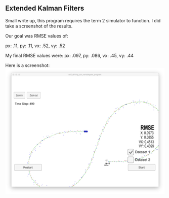 [image1]: ./EKF.png "EKF"

## Extended Kalman Filters
Small write up, this program requires the term 2 simulator to function.  I did take a screenshot of the results.

Our goal was RMSE values of:

px: .11, py: .11, vx: .52, vy: .52


My final RMSE values were: 
px: .097, py: .086, vx: .45, vy: .44

Here is a screenshot:
![alt text][image1]